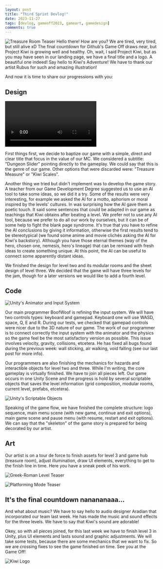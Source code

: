 ```yaml
---
layout: post
title: "Third Sprint Devlog!"
date: 2023-11-27
tags: [devlog, gameoff2023, gameart, gamedesign]
comments: true
---
```


![Treasure Room Teaser](https://ies-rafael-alberti.github.io/gameoff2023/assets/img/Teaser3Bright.jpg) 
Hello there! How are you? We are tired, very tired, but still alive xD The final countdown for Github's Game Off draws near, but Project Kiwi is growing well and healthy.
Oh, wait, I said Project Kiwi, but as you may have seen in our landing page, we have a final title and a logo. A beautiful one indeed! Say hello to Kiwi's Adventure!
We have to thank our artist Rubus for such and amazing illustration!

And now it is time to share our progressions with you:

## Design

<video src="https://ies-rafael-alberti.github.io/gameoff2023/assets/img/KiwiTeaser2.mp4" alt="Kiwi VS Chainsaw Spinning Top" controls="controls" style="max-width: 720px;">
</video>

First things first, we decide to baptize our game with a simple, direct and clear title that focus in the value of our MC. We considered a subtitle: "Dungeon Slider" pointing directly to the gameplay. 
We could say that this is the genre of our game. Other options that were discarded were: "Treasure Measure" or "Kiwi Scales".

Another thing we tried but didn't implement was to develop the game story. A teacher from our Game Development Degree suggested us to use an AI tool to take some ideas, so we did it a try. 
Some of the results were very interesting, for example we asked the AI for a motto, aphorism or moral inspired by the levels' cultures. In was surprising how the AI gave them a poetic touch. It said some sentences that could be adapted in our game as teachings that Kiwi obtains after beating a level.
We prefer not to use any AI tool, because we prefer to do all our work by ourselves, but it can be of some help to fight the blank page syndrome.
It's true that you have to refine the AI conclusions by giving it information, otherwise the first results tend to be stereotypical (we found some anime and movie clichés asking the AI for Kiwi's backstory).
Although you have those eternal themes (way of the hero, chosen one, nemesis, hero's lineage) that can be remixed with fresh ideas to create something unique. At this point, the AI can be useful to connect some apparently distant ideas. 

We finished the design for level two and its modular rooms and the sheet design of level three. We decided that the game will have three levels for the jam, though for a later versions we would like to add a fourth level.

## Code

![Unity's Animator and Input System](https://ies-rafael-alberti.github.io/gameoff2023/assets/img/tr3.PNG) 

Our main programmer BoofWoof is refining the input system. We will have two controls types: keyboard and gamepad. Keyboard one will use WASD, space, Q, E and R.
During our tests, we checked that gamepad controls were nicer due to the 3D nature of our game. The work of our programmer is to connect correctly the input system with the animator and the physics so the game feel be the most satisfactory version as possible. 
This issue involves velocity, gravity, collisions, etcetera. He has fixed all bugs found during the previous week: wall sticking, air walking, void falling (see our last post for more info).

Our programmers are also finishing the mechanics for hazards and interactible objects for level two and three. While I'm writing, the core gameplay is virtually finished. We have to join all pieces left. 
Our game occurs in one Unity Scene and the progress is hold by several scriptable objects that saves the level information (grid composition, modular rooms, current level, prefabs, etcetera).

![Unity's Scriptable Objects](https://ies-rafael-alberti.github.io/gameoff2023/assets/img/tr1.PNG) 

Speaking of the game flow, we have finished the complete structure: logo sequence, main menu scene (with new game, continue and exit options), main game scene and pause menu (with resume, restart and exit options).
We can say that the "skeleton" of the game story is prepared for being decorated by our artist. 

## Art

Our artist is on a tour de force to finish assets for level 3 and game hub (treasure room), adjust illumination, draw UI elements, everything to get to the finish line in time.
Here you have a sneak peek of his work.

![Greek-Roman Level Teaser](https://ies-rafael-alberti.github.io/gameoff2023/assets/img/image.png) 

![Platforming Mode Teaser](https://ies-rafael-alberti.github.io/gameoff2023/assets/img/c2.PNG) 

## It's the final countdown nanananaaa...

And what about music? We have to say hello to audio designer Aradian that incorporated our team last week. He has made the music and sound effects for the three levels. We have to say that Kiwi's sound are adorable!

Okey, so with all pieces joined, for this last week we have to finish level 3 in Unity, plus UI elements and lasts sound and graphic adjustments. We will take some tests, because there are some mechanics that we want to fix. So we are crossing fixes to see the game finished on time.
See you at the Game Off!

![Kiwi Logo](https://ies-rafael-alberti.github.io/gameoff2023/assets/img/KiwiLogo.jpg) 

